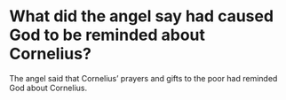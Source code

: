 # What did the angel say had caused God to be reminded about Cornelius?

The angel said that Cornelius’ prayers and gifts to the poor had reminded God about Cornelius.
